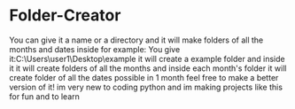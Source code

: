 # Folder-Creator
You can give it a name or a directory and it will make folders of all the months and dates inside
for example:
You give it:C:\Users\user1\Desktop\example
it will create a example folder and inside it it will create folders of all the months and inside 
each month's folder it will create folder of all the dates possible in 1 month
feel free to make a better version of it!
im very new to coding python and im making projects like this for fun and to learn
